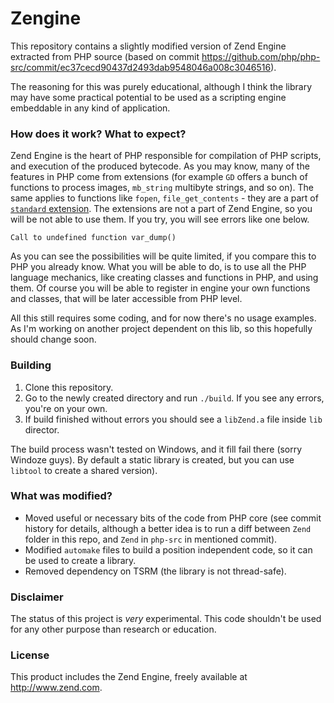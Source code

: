 Zengine
=======

This repository contains a slightly modified version of Zend Engine extracted from PHP source (based on
commit https://github.com/php/php-src/commit/ec37cecd90437d2493dab9548046a008c3046516).

The reasoning for this was purely educational, although I think the library may have some practical potential to be used
as a scripting engine embeddable in any kind of application.

### How does it work? What to expect?
Zend Engine is the heart of PHP responsible for compilation of PHP scripts, and execution of the produced bytecode. As you may know,
many of the features in PHP come from extensions (for example `GD` offers a bunch of functions to process images, `mb_string` multibyte
strings, and so on). The same applies to functions like `fopen`, `file_get_contents` - they are a part of
[`standard` extension](https://github.com/php/php-src/tree/master/ext/standard). The extensions are not a part of Zend Engine, so you
will be not able to use them. If you try, you will see errors like one below.

```
Call to undefined function var_dump()
```

As you can see the possibilities will be quite limited, if you compare this to PHP you already know. What you will be able to do,
is to use all the PHP language mechanics, like creating classes and functions in PHP, and using them. Of course you will be able
to register in engine your own functions and classes, that will be later accessible from PHP level.

All this still requires some coding, and for now there's no usage examples. As I'm working on another project dependent on this lib,
so this hopefully should change soon.

### Building
1. Clone this repository.
2. Go to the newly created directory and run `./build`. If you see any errors, you're on your own.
3. If build finished without errors you should see a `libZend.a` file inside `lib` director.

The build process wasn't tested on Windows, and it fill fail there (sorry Windoze guys). By default a static library
is created, but you can use `libtool` to create a shared version).

### What was modified?
 * Moved useful or necessary bits of the code from PHP core (see commit history for details, although a better idea is to
   run a diff between `Zend` folder in this repo, and `Zend` in `php-src` in mentioned commit).
 * Modified `automake` files to build a position independent code, so it can be used to create a library. 
 * Removed dependency on TSRM (the library is not thread-safe).
 
### Disclaimer
The status of this project is *very* experimental. This code shouldn't be used for any other purpose than research or education.

### License
This product includes the Zend Engine, freely available at http://www.zend.com.